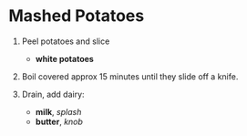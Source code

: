 # Mashed Potatoes

1. Peel potatoes and slice

    - **white potatoes**
    
2. Boil covered approx 15 minutes until they slide off a knife.

3. Drain, add dairy:

    - **milk**, _splash_
    - **butter**, _knob_
